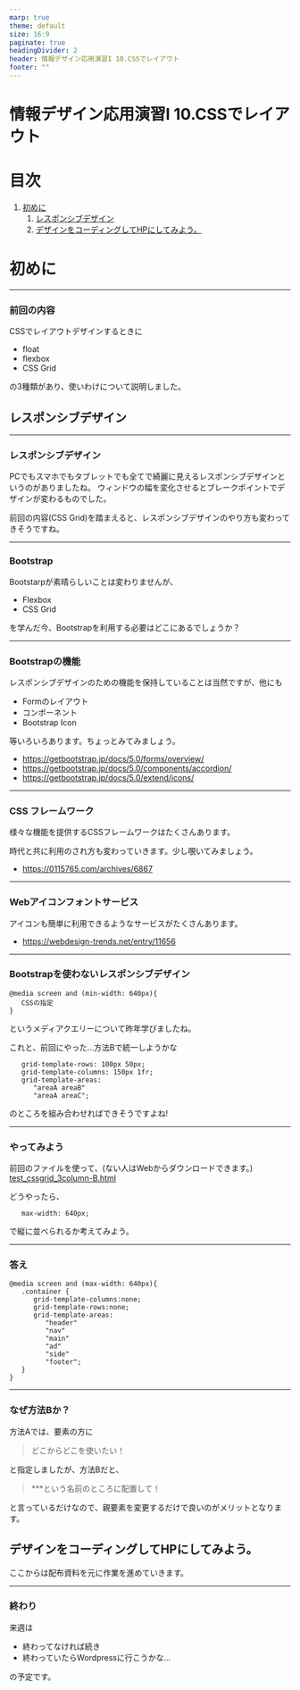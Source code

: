 ```yaml
---
marp: true
theme: default
size: 16:9
paginate: true
headingDivider: 2
header: 情報デザイン応用演習I 10.CSSでレイアウト
footer: ""
---
```


# 情報デザイン応用演習I 10.CSSでレイアウト<!-- omit in toc -->

# 目次<!-- omit in toc -->

1. [初めに](#初めに)
   1. [レスポンシブデザイン](#レスポンシブデザイン)
   2. [デザインをコーディングしてHPにしてみよう。](#デザインをコーディングしてhpにしてみよう)



# 初めに

---
### 前回の内容
CSSでレイアウトデザインするときに
- float
- flexbox
- CSS Grid

の3種類があり、使いわけについて説明しました。

## レスポンシブデザイン

---
### レスポンシブデザイン
PCでもスマホでもタブレットでも全てで綺麗に見えるレスポンシブデザインというのがありましたね。
ウィンドウの幅を変化させるとブレークポイントでデザインが変わるものでした。

前回の内容(CSS Grid)を踏まえると、レスポンシブデザインのやり方も変わってきそうですね。

---
### Bootstrap
Bootstarpが素晴らしいことは変わりませんが、
- Flexbox
- CSS Grid

を学んだ今、Bootstrapを利用する必要はどこにあるでしょうか？

---
### Bootstrapの機能
レスポンシブデザインのための機能を保持していることは当然ですが、他にも
- Formのレイアウト
- コンポーネント
- Bootstrap Icon

等いろいろあります。ちょっとみてみましょう。

- https://getbootstrap.jp/docs/5.0/forms/overview/
- https://getbootstrap.jp/docs/5.0/components/accordion/
- https://getbootstrap.jp/docs/5.0/extend/icons/

---
### CSS フレームワーク
様々な機能を提供するCSSフレームワークはたくさんあります。

時代と共に利用のされ方も変わっていきます。少し覗いてみましょう。

- https://0115765.com/archives/6867

---
### Webアイコンフォントサービス
アイコンも簡単に利用できるようなサービスがたくさんあります。

- https://webdesign-trends.net/entry/11656

---
### Bootstrapを使わないレスポンシブデザイン
```
@media screen and (min-width: 640px){
   CSSの指定
}
```

というメディアクエリーについて昨年学びましたね。

これと、前回にやった...方法Bで統一しようかな
```
   grid-template-rows: 100px 50px;
   grid-template-columns: 150px 1fr;
   grid-template-areas:
      "areaA areaB"
      "areaA areaC";
```
のところを組み合わせればできそうですよね!

---
### やってみよう
前回のファイルを使って、(ない人はWebからダウンロードできます。)
[test_cssgrid_3column-B.html](asset/test_cssgrid_3column-B.html)

どうやったら、
```
   max-width: 640px;
```

で縦に並べられるか考えてみよう。

---
### 答え
```
@media screen and (max-width: 640px){
   .container {
      grid-template-columns:none;
      grid-template-rows:none;
      grid-template-areas:
         "header"
         "nav"
         "main"
         "ad"
         "side"
         "footer";
   }
}
```

---
### なぜ方法Bか？
方法Aでは、要素の方に
> どこからどこを使いたい！

と指定しましたが、方法Bだと、

> ***という名前のところに配置して！

と言っているだけなので、親要素を変更するだけで良いのがメリットとなります。

## デザインをコーディングしてHPにしてみよう。

ここからは配布資料を元に作業を進めていきます。

---
### 終わり
来週は

- 終わってなければ続き
- 終わっていたらWordpressに行こうかな...

の予定です。